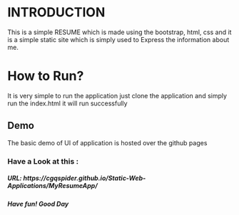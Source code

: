 <h1>INTRODUCTION</h1>
This is a simple RESUME which is made using the bootstrap, html, css and it is a simple static site which is simply used to Express the information about me.
<h1>How to Run?</h1>
It is very simple to run the application 
just clone the application and simply run the index.html it will run successfully
<h2>Demo</h2>
The basic demo of UI of application is hosted over the github pages 
<h3>Have a Look at this :</h3>
<h5>URL: https://cgqspider.github.io/Static-Web-Applications/MyResumeApp/<h5>
Have fun! Good Day 

